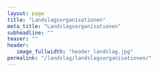 ```yaml
---
layout: page
title: "Landslagsorganisationen"
meta_title: "Landslagsorganisationen"
subheadline: ""
teaser: ""
header:
   image_fullwidth: "header_landslag.jpg"
permalink: "/landslag/landslagsorganisationen/"
---
```

